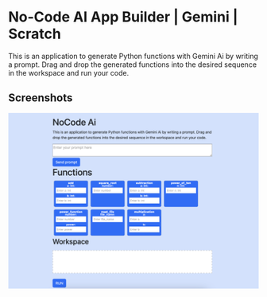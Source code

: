 # No-Code AI App Builder | Gemini | Scratch

This is an application to generate Python functions with Gemini Ai by writing a prompt. Drag and drop the generated functions into the desired sequence in the workspace and run your code.

## Screenshots

![home](https://github.com/danielecursano/nocodeai/blob/main/images/home.png)